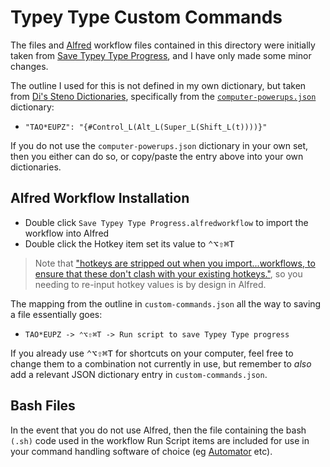 # Typey Type Custom Commands

The files and [Alfred][] workflow files contained in this directory were
initially taken from [Save Typey Type Progress][], and I have only made some
minor changes.

The outline I used for this is not defined in my own dictionary, but taken from
[Di's Steno Dictionaries][], specifically from the [`computer-powerups.json`][]
dictionary:

- `"TAO*EUPZ": "{#Control_L(Alt_L(Super_L(Shift_L(t))))}"`

If you do not use the `computer-powerups.json` dictionary in your own set, then
you either can do so, or copy/paste the entry above into your own dictionaries.

## Alfred Workflow Installation

- Double click `Save Typey Type Progress.alfredworkflow` to import the workflow
  into Alfred
- Double click the Hotkey item set its value to
  <kbd>⌃</kbd><kbd>⌥</kbd><kbd>⇧</kbd><kbd>⌘</kbd><kbd>T</kbd>

> Note that ["hotkeys are stripped out when you import...workflows, to ensure
> that these don't clash with your existing hotkeys."][Importing Workflows],
> so you needing to re-input hotkey values is by design in Alfred.

The mapping from the outline in `custom-commands.json` all the way to saving a
file essentially goes:

- `TAO*EUPZ -> ⌃⌥⇧⌘T -> Run script to save Typey Type progress`

If you already use <kbd>⌃</kbd><kbd>⌥</kbd><kbd>⇧</kbd><kbd>⌘</kbd><kbd>T</kbd>
for shortcuts on your computer, feel free to change them to a combination not
currently in use, but remember to _also_ add a relevant JSON dictionary entry in
`custom-commands.json`.

## Bash Files

In the event that you do not use Alfred, then the file containing the
bash `(.sh)` code used in the workflow Run Script items are included for use
in your command handling software of choice (eg [Automator][] etc).

[Alfred]: https://www.alfredapp.com/
[Automator]: https://support.apple.com/en-au/guide/automator/welcome/mac
[bash]: https://en.wikipedia.org/wiki/Bash_(Unix_shell)
[`computer-powerups.json`]: https://github.com/didoesdigital/steno-dictionaries/blob/master/dictionaries/computer-powerups.json
[Di's Steno Dictionaries]: https://github.com/didoesdigital/steno-dictionaries
[Importing Workflows]: https://www.alfredapp.com/blog/tips-and-tricks/tutorial-importing-and-setting-up-alfred-workflows/
[Save Typey Type Progress]: https://github.com/didoesdigital/save-typey-type-for-stenographers-progress
